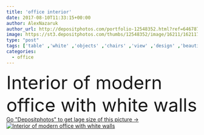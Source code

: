 ```yaml
---
title: 'office interior'
date: 2017-08-10T11:33:15+00:00
author: AlexNazaruk
author_url: http://depositphotos.com/portfolio-12548352.html?ref=64678756
image: https://st3.depositphotos.com/thumbs/12548352/image/16211/162117502/api_thumb_450.jpg?forcejpeg=true
type: "post"
tags: ['table' ,'white' ,'objects' ,'chairs' ,'view' ,'design' ,'beautiful' ,'business' ,'modern' ,'windows' ,'clean' ,'room' ,'company' ,'comfort' ,'executive' ,'workspace' ,'seats' ,'location' ,'place' ,'walls' ,'office space' ,'office work' ,'Office Interior' ]
categories: 
  - office
---
```

<div aling="center">
            <font size="60"> Interior of modern office with white walls</font>   
</div>
<div>
    <a href='https://depositphotos.com/162117502/stock-photo-office-interior.html?ref=64678756' target=_blank > Go "Depositphotos" to get lage size of this picture ->
        <img href='https://depositphotos.com/162117502/stock-photo-office-interior.html?ref=64678756' src='https://st3.depositphotos.com/12548352/16211/i/950/depositphotos_162117502-stock-photo-office-interior.jpg?forcejpeg=true' alt='Interior of modern office with white walls' >
    </a>
</div>
